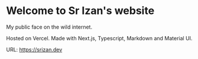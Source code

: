# Welcome to Sr Izan's website

My public face on the wild internet.

Hosted on Vercel. Made with Next.js, Typescript, Markdown and Material UI.

URL: https://srizan.dev
